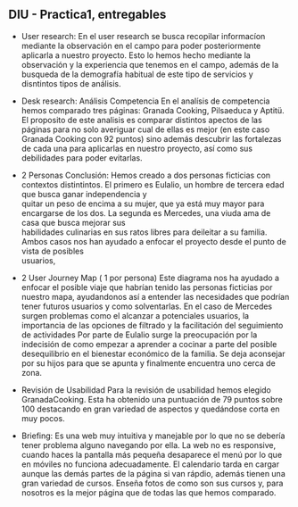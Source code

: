 ## DIU - Practica1, entregables



- User research:
    En el user research se busca recopilar informacíon mediante la observación en el campo para poder posteriormente aplicarla a nuestro proyecto. Esto lo hemos 
    hecho mediante la observación y la experiencia que tenemos en el campo, además de la busqueda de la demografía habitual de este tipo de servicios y disntintos 
    tipos de análisis.

- Desk research: Análisis Competencia
   En el analísis de competencia hemos comparado tres páginas: Granada Cooking, Pilsaeduca y Aptitü. El proposito de este analisis es comparar distintos apectos de
   las páginas para no solo averiguar cual de ellas es mejor (en este caso Granada Cooking con 92 puntos) sino además descubrir las fortalezas de cada una para 
   aplicarlas en nuestro proyecto, así como sus debilidades para poder evitarlas.

- 2 Personas
  Conclusión: Hemos creado a dos personas ficticias con contextos distintintos. El primero es Eulalio, un hombre de tercera edad que busca ganar independencia y   
  quitar un peso de encima a su mujer, que ya está muy mayor para encargarse de los dos. La segunda es Mercedes, una viuda ama de casa que busca mejorar sus     
  habilidades culinarias en sus ratos libres para deileitar a su familia. Ambos casos nos han ayudado a enfocar el proyecto desde el punto de vista de posibles     
  usuarios,

- 2 User Journey Map  ( 1 por persona)
  Este diagrama nos ha ayudado a enfocar el posible viaje que habrían tenido las personas ficticias por nuestro mapa, ayudandonos así a entender las necesidades que
  podrían tener futuros usuarios y como solventarlas.
  En el caso de Mercedes surgen problemas como el alcanzar a potenciales usuarios, la importancia de las opciones de filtrado y la facilitación del seguimiento de 
  actividades
  Por parte de Eulalio surge la preocupación por la indecisión de como empezar a aprender a cocinar a parte del posible desequilibrio en el bienestar económico de    la familia. Se deja aconsejar por su hijos para que se apunta y finalmente encuentra uno cerca de zona.

- Revisión de Usabilidad 
  Para la revisión de usabilidad hemos elegido GranadaCooking. Esta ha obtenido una puntuación de 79 puntos sobre 100 destacando en gran variedad de aspectos y 
  quedándose corta en muy pocos. 

- Briefing:
  Es una web muy intuitiva y manejable por lo que no se debería tener problema alguno navegando por ella. La web no es responsive, cuando haces la pantalla más 
  pequeña desaparece el menú por lo que en móviles no funciona adecuadamente. El calendario tarda en cargar aunque las demás partes de la página si van rápdio, 
  además tienen una gran variedad de cursos. Enseña fotos de como son sus cursos y, para nosotros es la mejor página que de todas las que hemos comparado.
